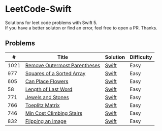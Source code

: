 # LeetCode-Swift
Solutions for leet code problems with Swift 5.  
If you have a better soluton or find an error, feel free to open a PR. Thanks.  

## Problems

| # | Title | Solution | Difficulty |
|---| ----- | -------- | ---------- |
|1021|[Remove Outermost Parentheses](https://leetcode.com/problems/remove-outermost-parentheses/) | [Swift](https://github.com/Sajjad-Zafar/LeetCode-Swift/blob/main/1021.%20Remove%20Outermost%20Parentheses.playground/Contents.swift)|Easy|
|977|[Squares of a Sorted Array](https://leetcode.com/problems/squares-of-a-sorted-array/) | [Swift](https://github.com/Sajjad-Zafar/LeetCode-Swift/blob/main/977.%20Squares%20of%20a%20Sorted%20Array.playground/Contents.swift)|Easy|
|605|[Can Place Flowers](https://leetcode.com/problems/can-place-flowers/) | [Swift](https://github.com/Sajjad-Zafar/LeetCode-Swift/blob/main/605.%20Can%20Place%20Flowers.playground/Contents.swift)|Easy|
|58|[Length of Last Word](https://leetcode.com/problems/length-of-last-word/) | [Swift](https://github.com/Sajjad-Zafar/LeetCode-Swift/blob/main/58.%20Length%20of%20Last%20Word.playground/Contents.swift)|Easy|
|771|[Jewels and Stones](https://leetcode.com/problems/jewels-and-stones/) | [Swift](https://github.com/Sajjad-Zafar/LeetCode-Swift/blob/main/771.%20Jewels%20and%20Stones.playground/Contents.swift)|Easy|
|766|[Toeplitz Matrix](https://leetcode.com/problems/toeplitz-matrix/) | [Swift](https://github.com/Sajjad-Zafar/LeetCode-Swift/blob/main/766.%20Toeplitz%20Matrix.playground/Contents.swift)|Easy|
|746|[Min Cost Climbing Stairs](https://leetcode.com/problems/min-cost-climbing-stairs/) | [Swift](https://github.com/Sajjad-Zafar/LeetCode-Swift/blob/main/746.%20Min%20Cost%20Climbing%20Stairs.playground/Contents.swift)|Easy|
|832|[Flipping an Image](https://leetcode.com/problems/flipping-an-image/) | [Swift](https://github.com/Sajjad-Zafar/LeetCode-Swift/blob/main/832.%20Flipping%20an%20Image.playground/Contents.swift)|Easy|
